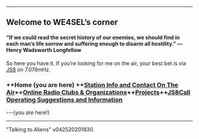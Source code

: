 
----------

## Welcome to WE4SEL’s corner 

#### “If we could read the secret history of our enemies, we should find in each man’s life sorrow and suffering enough to disarm all hostility.” ― Henry Wadsworth Longfellow

So here you have it. If you’re looking for me on the air, your best bet is via  [JS8](http://js8call.com/)  on 7.078mHz.




### ++Home (you are here) ++[Station Info and Contact On The Air](ontheair.md)++[Online Radio Clubs & Organizations](hclubs.md)++[Projects](projects.md)++[JS8Call Operating Suggestions and Information](js8opsuggestions.md)
---(you *are* here!)

---
  "Talking to Aliens" v042520201830
<!--stackedit_data:
eyJoaXN0b3J5IjpbLTEyOTg1OTc0NywtMTYyMjA0ODM3Nyw2OD
k2NDA1MTIsLTc3NzI1MTg4MCwtMzM2ODI4MjAwLDE1MDAxNzg2
NTMsMjAzMzkxNTQsLTgyNjIwODQzNF19
-->